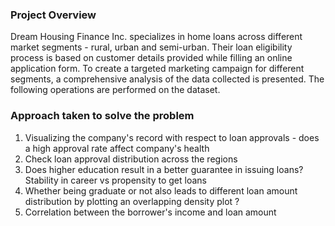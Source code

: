 ### Project Overview

 Dream Housing Finance Inc. specializes in home loans across different market segments - rural, urban and semi-urban. Their loan eligibility process is based on customer details provided while filling an online application form. To create a targeted marketing campaign for different segments, a comprehensive analysis of the data collected is presented. The following operations are performed on the dataset.


### Approach taken to solve the problem

 1. Visualizing the company's record with respect to loan approvals - does a high approval rate affect company's health
2. Check loan approval distribution across the regions
3. Does higher education result in a better guarantee in issuing loans? Stability in career vs propensity to get loans
4. Whether being graduate or not also leads to different loan amount distribution by plotting an overlapping density plot ?
5. Correlation between the borrower's income and loan amount


